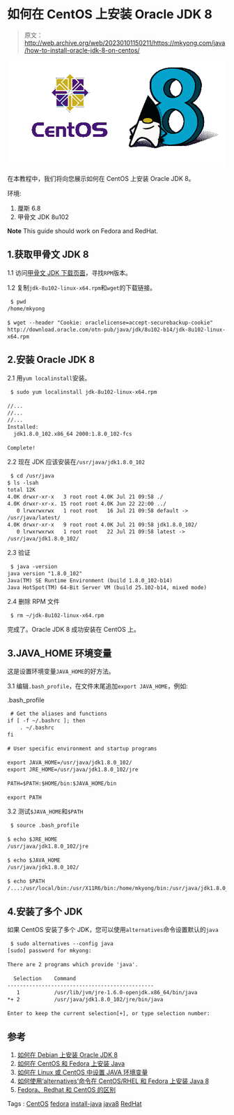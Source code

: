 # 如何在 CentOS 上安装 Oracle JDK 8

> 原文：<http://web.archive.org/web/20230101150211/https://mkyong.com/java/how-to-install-oracle-jdk-8-on-centos/>

![java8-centos-example](img/3204163e8bb54669261d7ab03f4a7ac4.png)

在本教程中，我们将向您展示如何在 CentOS 上安装 Oracle JDK 8。

环境:

1.  厘斯 6.8
2.  甲骨文 JDK 8u102

**Note**
This guide should work on Fedora and RedHat.

## 1.获取甲骨文 JDK 8

1.1 访问[甲骨文 JDK 下载页面](http://web.archive.org/web/20210506220324/http://www.oracle.com/technetwork/java/javase/downloads/jdk8-downloads-2133151.html)，寻找`RPM`版本。

1.2 复制`jdk-8u102-linux-x64.rpm`和`wget`的下载链接。

```
 $ pwd
/home/mkyong

$ wget --header "Cookie: oraclelicense=accept-securebackup-cookie" http://download.oracle.com/otn-pub/java/jdk/8u102-b14/jdk-8u102-linux-x64.rpm 
```

## 2.安装 Oracle JDK 8

2.1 用`yum localinstall`安装。

```
 $ sudo yum localinstall jdk-8u102-linux-x64.rpm

//...
//...
//...
Installed:
  jdk1.8.0_102.x86_64 2000:1.8.0_102-fcs                                                                                                                                          

Complete! 
```

2.2 现在 JDK 应该安装在`/usr/java/jdk1.8.0_102`

```
 $ cd /usr/java
$ ls -lsah
total 12K
4.0K drwxr-xr-x   3 root root 4.0K Jul 21 09:58 ./
4.0K drwxr-xr-x. 15 root root 4.0K Jun 22 22:00 ../
   0 lrwxrwxrwx   1 root root   16 Jul 21 09:58 default -> /usr/java/latest/
4.0K drwxr-xr-x   9 root root 4.0K Jul 21 09:58 jdk1.8.0_102/
   0 lrwxrwxrwx   1 root root   22 Jul 21 09:58 latest -> /usr/java/jdk1.8.0_102/ 
```

2.3 验证

```
 $ java -version
java version "1.8.0_102"
Java(TM) SE Runtime Environment (build 1.8.0_102-b14)
Java HotSpot(TM) 64-Bit Server VM (build 25.102-b14, mixed mode) 
```

2.4 删除 RPM 文件

```
 $ rm ~/jdk-8u102-linux-x64.rpm 
```

完成了。Oracle JDK 8 成功安装在 CentOS 上。

## 3.JAVA_HOME 环境变量

这是设置环境变量`JAVA_HOME`的好方法。

3.1 编辑`.bash_profile`，在文件末尾追加`export JAVA_HOME`，例如:

.bash_profile

```
 # Get the aliases and functions
if [ -f ~/.bashrc ]; then
	. ~/.bashrc
fi

# User specific environment and startup programs

export JAVA_HOME=/usr/java/jdk1.8.0_102/
export JRE_HOME=/usr/java/jdk1.8.0_102/jre

PATH=$PATH:$HOME/bin:$JAVA_HOME/bin

export PATH 
```

3.2 测试`$JAVA_HOME`和`$PATH`

```
 $ source .bash_profile 

$ echo $JRE_HOME
/usr/java/jdk1.8.0_102/jre

$ echo $JAVA_HOME
/usr/java/jdk1.8.0_102/

$ echo $PATH
/...:/usr/local/bin:/usr/X11R6/bin:/home/mkyong/bin:/usr/java/jdk1.8.0_102//bin 
```

## 4.安装了多个 JDK

如果 CentOS 安装了多个 JDK，您可以使用`alternatives`命令设置默认的`java`

```
 $ sudo alternatives --config java
[sudo] password for mkyong: 

There are 2 programs which provide 'java'.

  Selection    Command
-----------------------------------------------
   1           /usr/lib/jvm/jre-1.6.0-openjdk.x86_64/bin/java
*+ 2           /usr/java/jdk1.8.0_102/jre/bin/java

Enter to keep the current selection[+], or type selection number: 
```

## 参考

1.  [如何在 Debian 上安装 Oracle JDK 8](http://web.archive.org/web/20210506220324/http://www.mkyong.com/java/how-to-install-oracle-jdk-8-on-debian/)
2.  [如何在 CentOS 和 Fedora 上安装 Java](http://web.archive.org/web/20210506220324/https://www.digitalocean.com/community/tutorials/how-to-install-java-on-centos-and-fedora)
3.  [如何在 Linux 或 CentOS 中设置 JAVA 环境变量](http://web.archive.org/web/20210506220324/http://sharadchhetri.com/2013/06/03/how-to-set-java-environment-variables-in-linux-or-centos/)
4.  [如何使用‘alternatives’命令在 CentOS/RHEL 和 Fedora 上安装 Java 8](http://web.archive.org/web/20210506220324/http://tecadmin.net/install-java-8-on-centos-rhel-and-fedora/)
5.  [Fedora、Redhat 和 CentOS 的区别](http://web.archive.org/web/20210506220324/https://danielmiessler.com/study/fedora_redhat_centos/)

Tags : [CentOS](http://web.archive.org/web/20210506220324/https://mkyong.com/tag/centos/) [fedora](http://web.archive.org/web/20210506220324/https://mkyong.com/tag/fedora/) [install-java](http://web.archive.org/web/20210506220324/https://mkyong.com/tag/install-java/) [java8](http://web.archive.org/web/20210506220324/https://mkyong.com/tag/java8/) [RedHat](http://web.archive.org/web/20210506220324/https://mkyong.com/tag/redhat/)<input type="hidden" id="mkyong-current-postId" value="14022">